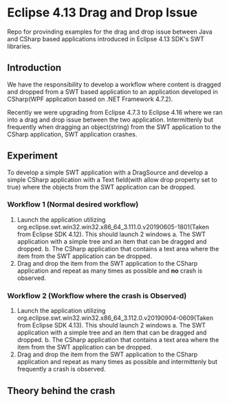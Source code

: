 # Eclipse 4.13 Drag and Drop Issue
Repo for provinding examples for the drag and drop issue between Java and CSharp based applications introduced in Eclipse 4.13 SDK's SWT libraries.

## Introduction
We have the responsibility to develop a workflow where content is dragged and dropped from a SWT based application to an application developed in CSharp(WPF application based on .NET Framework 4.7.2).

Recently we were upgrading from Eclipse 4.7.3 to Eclipse 4.16 where we ran into a drag and drop issue between the two application. Intermittenly but frequently when dragging an object(string) from the SWT application to the CSharp application, SWT application crashes.

## Experiment
To develop a simple SWT application with a DragSource and develop a simple CSharp application with a Text field(with allow drop property set to true) where the objects from the SWT application can be dropped.

### Workflow 1 (Normal desired workflow)
1. Launch the application utilizing org.eclipse.swt.win32.win32.x86_64_3.111.0.v20190605-1801(Taken from Eclipse SDK 4.12). This should launch 2 windows
  a. The SWT application with a simple tree and an item that can be dragged and dropped.
  b. The CSharp application that contains a text area where the item from the SWT application can be dropped.
2. Drag and drop the item from the SWT application to the CSharp application and repeat as many times as possible and **no** crash is observed.

### Workflow 2 (Workflow where the crash is Observed)
1. Launch the application utilizing org.eclipse.swt.win32.win32.x86_64_3.112.0.v20190904-0609(Taken from Eclipse SDK 4.13). This should launch 2 windows
  a. The SWT application with a simple tree and an item that can be dragged and dropped.
  b. The CSharp application that contains a text area where the item from the SWT application can be dropped.
2. Drag and drop the item from the SWT application to the CSharp application and repeat as many times as possible and intermittenly but frequently a crash is observed.

## Theory behind the crash
